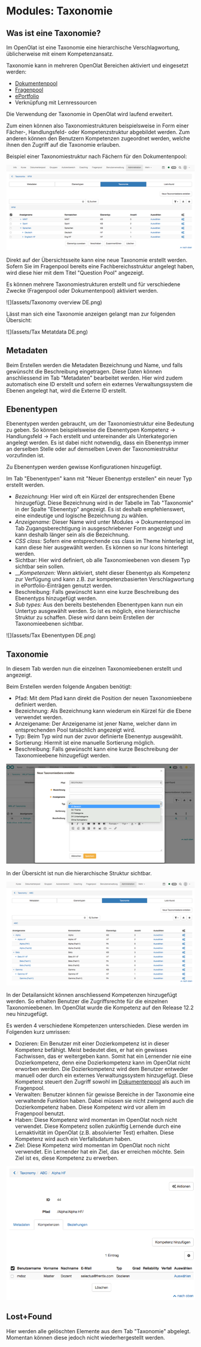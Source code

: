 # Modules: Taxonomie

## Was ist eine Taxonomie?

Im OpenOlat ist eine Taxonomie eine hierarchische Verschlagwortung,
üblicherweise mit einem Kompetenzansatz.

Taxonomie kann in mehreren OpenOlat Bereichen aktiviert und eingesetzt werden:

  * [Dokumentenpool](Modules_Document_pool.de.md)
  * [Fragenpool](../../manual_user/question_bank/index.de.md)
  * [ePortfolio](../../manual_user/portfolio/Competences_tags.de.md)
  * Verknüpfung mit Lernressourcen

Die Verwendung der Taxonomie in OpenOlat wird laufend erweitert.

Zum einen können also Taxonomiestrukturen beispielsweise in Form einer
Fächer-, Handlungsfeld- oder Kompetenzstruktur abgebildet werden. Zum anderen
können den Benutzern Kompetenzen zugeordnet werden, welche ihnen den Zugriff
auf die Taxonomie erlauben.

  

Beispiel einer Taxonomiestruktur nach Fächern für den Dokumentenpool:

![](assets/Taxonomie_Struktur_DE.png)

Direkt auf der Übersichtsseite kann eine neue Taxonomie erstellt werden.
Sofern Sie im Fragenpool bereits eine Fachbereichsstruktur angelegt haben,
wird diese hier mit dem Titel "Question Pool" angezeigt.

Es können mehrere Taxonomiestrukturen erstellt und für verschiedene Zwecke
(Fragenpool oder Dokumentenpool) aktiviert werden.

![](assets/Taxonomy overview DE.png)

Lässt man sich eine Taxonomie anzeigen gelangt man zur folgenden Übersicht:

![](assets/Tax Metatdata DE.png)

  

## Metadaten

Beim Erstellen werden die Metadaten Bezeichnung und Name, und falls gewünscht
die Beschreibung eingetragen. Diese Daten können anschliessend im Tab
"Metadaten" bearbeitet werden. Hier wird zudem automatisch eine ID erstellt
und sofern ein externes Verwaltungssystem die Ebenen angelegt hat, wird die
Externe ID erstellt.

  

## Ebenentypen

Ebenentypen werden gebraucht, um der Taxonomiestruktur eine Bedeutung zu
geben. So können beispielsweise die Ebenentypen Kompetenz → Handlungsfeld →
Fach erstellt und untereinander als Unterkategorien angelegt werden. Es ist
dabei nicht notwendig, dass ein Ebenentyp immer an derselben Stelle oder auf
demselben Leven der Taxonomiestruktur vorzufinden ist.

Zu Ebenentypen werden gewisse Konfigurationen hinzugefügt.

Im Tab "Ebenentypen" kann mit "Neuer Ebenentyp erstellen" ein neuer Typ
erstellt werden.

  *  _Bezeichnung:_ Hier wird oft ein Kürzel der entsprechenden Ebene hinzugefügt. Diese Bezeichnung wird in der Tabelle im Tab "Taxonomie" in der Spalte "Ebenentyp" angezeigt. Es ist deshalb empfehlenswert, eine eindeutige und logische Bezeichnung zu wählen.
  *  _Anzeigename:_ Dieser Name wird unter Modules → Dokumentenpool im Tab Zugangsberechtigung in ausgeschriebener Form angezeigt und kann deshalb länger sein als die Bezeichnung. 
  *  _CSS class:_ Sofern eine entsprechende css class im Theme hinterlegt ist, kann diese hier ausgewählt werden. Es können so nur Icons hinterlegt werden.
  * Sichtbar: Hier wird definiert, ob alle Taxonomieebenen von diesem Typ sichtbar sein sollen.
  *  ___Kompetenzen:_ Wenn aktiviert, steht dieser Ebenentyp als Kompetenz zur Verfügung und kann z.B. zur kompetenzbasierten Verschlagwortung in ePortfolio-Einträgen genutzt werden.
  * Beschreibung: Falls gewünscht kann eine kurze Beschreibung des Ebenentyps hinzugefügt werden.
  *  _Sub types:_ Aus den bereits bestehenden Ebenentypen kann nun ein Untertyp ausgewählt werden. So ist es möglich, eine hierarchische Struktur zu schaffen. Diese wird dann beim Erstellen der Taxonomieebenen sichtbar. 

  

![](assets/Tax Ebenentypen DE.png)

## Taxonomie

In diesem Tab werden nun die einzelnen Taxonomieebenen erstellt und angezeigt.

Beim Erstellen werden folgende Angaben benötigt:

  * Pfad: Mit dem Pfad kann direkt die Position der neuen Taxonomieebene definiert werden.
  * Bezeichnung: Als Bezeichnung kann wiederum ein Kürzel für die Ebene verwendet werden.
  * Anzeigename: Der Anzeigename ist jener Name, welcher dann im entsprechenden Pool tatsächlich angezeigt wird.
  * Typ: Beim Typ wird nun der zuvor definierte Ebenentyp ausgewählt.
  * Sortierung: Hiermit ist eine manuelle Sortierung möglich.
  * Beschreibung: Falls gewünscht kann eine kurze Beschreibung der Taxonomieebene hinzugefügt werden.

![](assets/Taxebenen.png)

In der Übersicht ist nun die hierarchische Struktur sichtbar.

![](assets/taxonomy_taxonomie_DE.png)

In der Detailansicht können anschliessend Kompetenzen hinzugefügt werden. So
erhalten Benutzer die Zugriffsrechte für die einzelnen Taxonomieebenen. Im
OpenOlat wurde die Kompetenz auf den Release 12.2 neu hinzugefügt.

Es werden 4 verschiedene Kompetenzen unterschieden. Diese werden im Folgenden
kurz umrissen:

  * Dozieren: Ein Benutzer mit einer Dozierkompetenz ist in dieser Kompetenz befähigt. Meist bedeutet dies, er hat ein gewisses Fachwissen, das er weitergeben kann. Somit hat ein Lernender nie eine Dozierkompetenz, denn eine Dozierkompetenz kann im OpenOlat nicht erworben werden. Die Dozierkompetenz wird dem Benutzer entweder manuell oder durch ein externes Verwaltungssystem hinzugefügt. Diese Kompetenz steuert den Zugriff sowohl im [Dokumentenpool](Modules_Document_pool.de.md) als auch im Fragenpool.
  * Verwalten: Benutzer können für gewisse Bereiche in der Taxonomie eine verwaltende Funktion haben. Dabei müssen sie nicht zwingend auch die Dozierkompetenz haben. Diese Kompetenz wird vor allem im Fragenpool benutzt.
  * Haben: Diese Kompetenz wird momentan im OpenOlat noch nicht verwendet. Diese Kompetenz sollen zukünftig Lernende durch eine Lernaktivität im OpenOlat (z.B. absolvierter Test) erhalten. Diese Kompetenz wird auch ein Verfallsdatum haben.
  * Ziel: Diese Kompetenz wird momentan im OpenOlat noch nicht verwendet. Ein Lernender hat ein Ziel, das er erreichen möchte. Sein Ziel ist es, diese Kompetenz zu erwerben.

![](assets/taxonomy_detail_DE.png)

## Lost+Found

Hier werden alle gelöschten Elemente aus dem Tab "Taxonomie" abgelegt.
Momentan können diese jedoch nicht wiederhergestellt werden.

  

  

